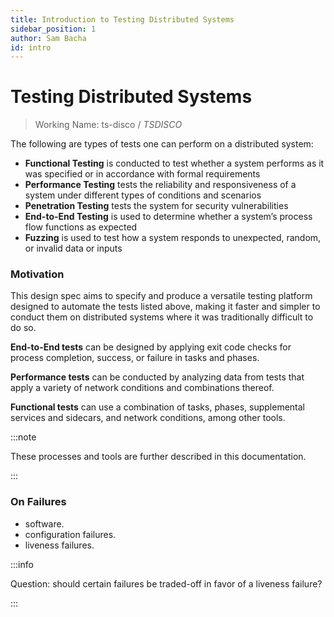 ```yaml
---
title: Introduction to Testing Distributed Systems
sidebar_position: 1
author: Sam Bacha
id: intro
---
```


# Testing Distributed Systems

> Working Name: ts-disco / _TSDISCO_

The following are types of tests one can perform on a distributed system:

-   **Functional Testing** is conducted to test whether a system performs as it was specified or in accordance with formal requirements
-   **Performance Testing** tests the reliability and responsiveness of a system under different types of conditions and scenarios
-   **Penetration Testing** tests the system for security vulnerabilities
-   **End-to-End Testing** is used to determine whether a system’s process flow functions as expected
-   **Fuzzing** is used to test how a system responds to unexpected, random, or invalid data or inputs

### Motivation

This design spec aims to specify and produce a versatile testing platform designed to automate the tests listed above, making it faster and simpler to conduct them on distributed systems where it was traditionally difficult to do so.

**End-to-End tests** can be designed by applying exit code checks for process completion, success, or failure in tasks and phases.

**Performance tests** can be conducted by analyzing data from tests that apply a variety of network conditions and combinations thereof.

**Functional tests** can use a combination of tasks, phases, supplemental services and sidecars, and network conditions, among other tools.

:::note

These processes and tools are further described in this documentation.

:::

### On Failures

-   software.
-   configuration failures.
-   liveness failures.

:::info

Question: should certain failures be traded-off in favor of a liveness failure?

:::
